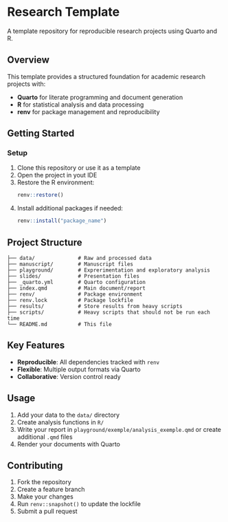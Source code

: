 # Research Template

A template repository for reproducible research projects using Quarto and R.

## Overview

This template provides a structured foundation for academic research projects with:
- **Quarto** for literate programming and document generation
- **R** for statistical analysis and data processing
- **renv** for package management and reproducibility

## Getting Started

### Setup

1. Clone this repository or use it as a template
2. Open the project in yout IDE
3. Restore the R environment:
   ```r
   renv::restore()
   ```
4. Install additional packages if needed:
   ```r
   renv::install("package_name")
   ```

## Project Structure

```
├── data/              # Raw and processed data
├── manuscript/        # Manuscript files
├── playground/        # Exprerimentation and exploratory analysis
├── slides/            # Presentation files
├── _quarto.yml        # Quarto configuration
├── index.qmd          # Main document/report
├── renv/              # Package environment
├── renv.lock          # Package lockfile
├── results/           # Store results from heavy scripts
├── scripts/           # Heavy scripts that should not be run each time
└── README.md          # This file
```

## Key Features

- **Reproducible**: All dependencies tracked with `renv`
- **Flexible**: Multiple output formats via Quarto
- **Collaborative**: Version control ready 

## Usage

1. Add your data to the `data/` directory
2. Create analysis functions in `R/`
3. Write your report in `playground/exemple/analysis_exemple.qmd` or create additional `.qmd` files
4. Render your documents with Quarto

## Contributing

1. Fork the repository
2. Create a feature branch
3. Make your changes
4. Run `renv::snapshot()` to update the lockfile
5. Submit a pull request

